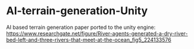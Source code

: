 # AI-terrain-generation-Unity
AI based terrain generation paper ported to the unity engine: https://www.researchgate.net/figure/River-agents-generated-a-dry-river-bed-left-and-three-rivers-that-meet-at-the-ocean_fig5_224133576 
